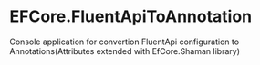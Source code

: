 # EFCore.FluentApiToAnnotation
Console application for convertion FluentApi configuration to Annotations(Attributes extended with EfCore.Shaman library)

